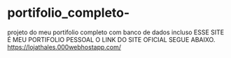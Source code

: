# portifolio_completo-
projeto do meu portifolio completo com banco de dados incluso
 ESSE SITE É MEU PORTIFOLIO PESSOAL O LINK DO SITE OFICIAL SEGUE ABAIXO.
https://lojathales.000webhostapp.com/
